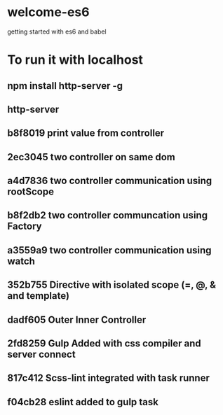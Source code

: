 # welcome-es6
getting started with es6 and babel

# To run it with localhost
## npm install http-server -g
## http-server




## b8f8019 print value from controller

## 2ec3045 two controller on same dom

## a4d7836 two controller communication using rootScope

## b8f2db2 two controller communcation using Factory

## a3559a9 two controller communication using watch

## 352b755 Directive with isolated scope (=, @, & and template)

## dadf605 Outer Inner Controller

## 2fd8259 Gulp Added with css compiler and server connect

## 817c412 Scss-lint integrated with task runner

## f04cb28 eslint added to gulp task